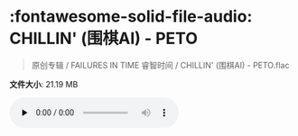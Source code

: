 # :fontawesome-solid-file-audio: CHILLIN' (围棋AI) - PETO

> 原创专辑 / FAILURES IN TIME 睿智时间 / CHILLIN' (围棋AI) - PETO.flac

**文件大小**: 21.19 MB

<audio preload="none" controls><source src="https://file.hsyhx.top/原创专辑/FAILURES_IN_TIME_睿智时间/CHILLIN' (围棋AI) - PETO.flac" type="audio/mpeg">您的浏览器不支持此音频格式</audio>